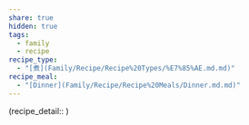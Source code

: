 ```yaml
---
share: true
hidden: true
tags:
  - family
  - recipe
recipe_type:
  - "[煮](Family/Recipe/Recipe%20Types/%E7%85%AE.md.md)"
recipe_meal:
  - "[Dinner](Family/Recipe/Recipe%20Meals/Dinner.md.md)"
---
```


(recipe_detail:: )
